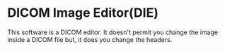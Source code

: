# DICOM Image Editor(DIE)

This software is a DICOM editor. It doesn't permit you change the image inside a DICOM file but,
it does you change the headers.
